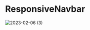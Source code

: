 # ResponsiveNavbar
 
![2023-02-06 (3)](https://user-images.githubusercontent.com/111579457/216964420-3fff46f8-151f-4f0e-8483-5a08b0bacbbf.png)
